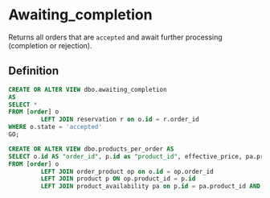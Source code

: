 # Awaiting_completion

Returns all orders that are `accepted` and await further processing (completion or rejection).
## Definition

```sql
CREATE OR ALTER VIEW dbo.awaiting_completion
AS
SELECT *
FROM [order] o
         LEFT JOIN reservation r on o.id = r.order_id
WHERE o.state = 'accepted'
GO;

CREATE OR ALTER VIEW dbo.products_per_order AS
SELECT o.id AS "order_id", p.id as "product_id", effective_price, pa.price as product_price
FROM [order] o
         LEFT JOIN order_product op on o.id = op.order_id
         LEFT JOIN product p ON op.product_id = p.id
         LEFT JOIN product_availability pa on p.id = pa.product_id AND pa.date = CONVERT(date, o.date_placed)
```